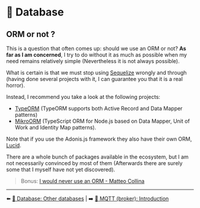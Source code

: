 # 💾 Database

## ORM or not ?

This is a question that often comes up: should we use an ORM or not? **As far as I am concerned**, I try to do without it as much as possible when my need remains relatively simple (Nevertheless it is not always possible).

What is certain is that we must stop using [Sequelize](https://sequelize.org/) wrongly and through (having done several projects with it, I can guarantee you that it is a real horror).

Instead, I recommend you take a look at the following projects:

- [TypeORM](https://typeorm.io/#/) (TypeORM supports both Active Record and Data Mapper patterns)
- [MikroORM](https://mikro-orm.io/) (TypeScript ORM for Node.js based on Data Mapper, Unit of Work and Identity Map patterns).

Note that if you use the Adonis.js framework they also have their own ORM, [Lucid](https://adonisjs.com/docs/4.0/lucid).

There are a whole bunch of packages available in the ecosystem, but I am not necessarily convinced by most of them (Afterwards there are surely some that I myself have not yet discovered).

> Bonus: [I would never use an ORM - Matteo Collina](https://www.youtube.com/watch?v=atABji4xqiI)

---

⬅️ [💾 Database: Other databases](./9-other-db.md) |
➡️ [📡 MQTT (broker): Introduction](../7-mqtt/1-introduction.md)
